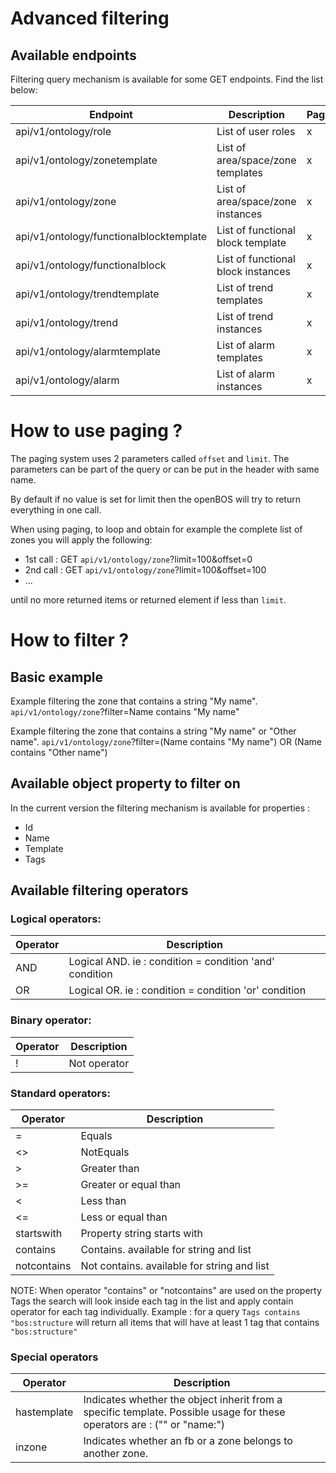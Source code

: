 # Advanced filtering

## Available endpoints
Filtering query mechanism is available for some GET endpoints. Find the list below:

|Endpoint|Description|Paging|Filtering|InZone|HasTemplate|
|-|-|-|-|-|-|
|api/v1/ontology/role| List of user roles |x|x|||
|api/v1/ontology/zonetemplate| List of area/space/zone templates |x|x|||
|api/v1/ontology/zone| List of area/space/zone instances |x|x|x|x|
|api/v1/ontology/functionalblocktemplate| List of functional block template |x|x||x|
|api/v1/ontology/functionalblock| List of functional block instances |x|x|x|x|
|api/v1/ontology/trendtemplate| List of trend templates |x||||
|api/v1/ontology/trend| List of trend instances |x|x|||
|api/v1/ontology/alarmtemplate| List of alarm templates |x||||
|api/v1/ontology/alarm| List of alarm instances |x||||

# How to use paging ?

The paging system uses 2 parameters called `offset` and `limit`.
The parameters can be part of the query or can be put in the header with same name.

By default if no value is set for limit then the openBOS will try to return everything in one call.

When using paging, to loop and obtain for example the complete list of zones you will apply the following:

- 1st call : GET `api/v1/ontology/zone`?limit=100&offset=0
- 2nd call : GET `api/v1/ontology/zone`?limit=100&offset=100
- ...

until no more returned items or returned element if less than `limit`.

# How to filter ?

## Basic example
Example filtering the zone that contains a string "My name".
`api/v1/ontology/zone`?filter=Name contains "My name"

Example filtering the zone that contains a string "My name" or "Other name".
`api/v1/ontology/zone`?filter=(Name contains "My name") OR (Name contains "Other name") 

## Available object property to filter on

In the current version the filtering mechanism is available for properties :
 - Id
 - Name
 - Template
 - Tags

## Available filtering operators
### Logical operators:
|Operator|Description|
|-|-|
|AND|Logical AND. ie : condition = condition 'and' condition|
|OR|Logical OR. ie : condition = condition 'or' condition|

### Binary operator:
|Operator|Description|
|-|-|
|!|Not operator|

### Standard operators:
|Operator|Description|
|-|-|
|=|Equals|
|<>|NotEquals|
|>|Greater than |
|>=|Greater or equal than |
|<|Less than |
|<=|Less or equal than |
|startswith|Property string starts with |
|contains| Contains. available for string and list|
|notcontains|Not contains. available for string and list|

NOTE: When operator "contains" or "notcontains" are used on the property Tags the search will look inside each tag in the list and apply contain operator for each tag individually.
Example : for a query `Tags contains "bos:structure` will return all items that will have at least 1 tag that contains `"bos:structure"`

### Special operators
|Operator|Description|
|-|-|
|hastemplate|Indicates whether the object inherit from a specific template. Possible usage for these operators are : ("<testedId>" or "name:<testedName>")|
|inzone|Indicates whether an fb or a zone belongs to another zone. |

